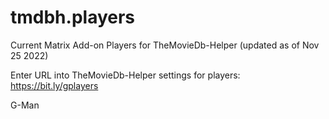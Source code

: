 # tmdbh.players

Current Matrix Add-on Players for TheMovieDb-Helper (updated as of Nov 25 2022)

Enter URL into TheMovieDb-Helper settings for players: https://bit.ly/gplayers

G-Man